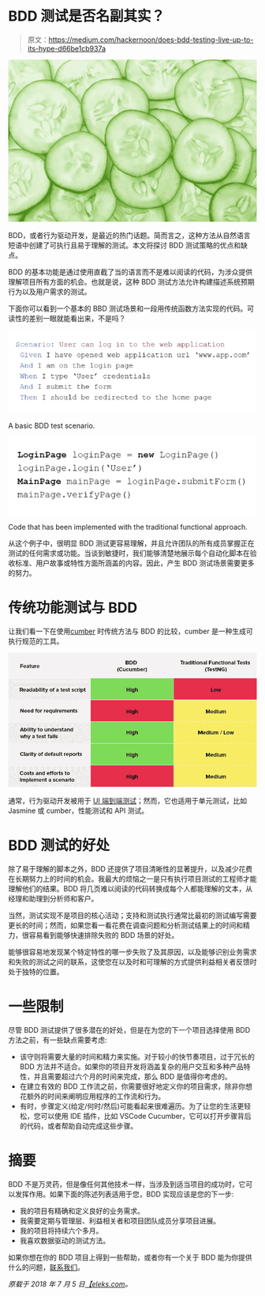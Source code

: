 # BDD 测试是否名副其实？

> 原文：<https://medium.com/hackernoon/does-bdd-testing-live-up-to-its-hype-d66be1cb937a>

![](img/e1b6c485f5e694cf3ac88fc52984e7df.png)

BDD，或者行为驱动开发，是最近的热门话题。简而言之，这种方法从自然语言短语中创建了可执行且易于理解的测试。本文将探讨 BDD 测试策略的优点和缺点。

BDD 的基本功能是通过使用直截了当的语言而不是难以阅读的代码，为涉众提供理解项目所有方面的机会。也就是说，这种 BDD 测试方法允许构建描述系统预期行为以及用户需求的测试。

下面你可以看到一个基本的 BBD 测试场景和一段用传统函数方法实现的代码。可读性的差别一眼就能看出来，不是吗？

![](img/0f533cc0e4d763a118746f2679e8af4b.png)

A basic BDD test scenario.

![](img/1b8df24fe120c61341c857af49be4a1e.png)

Code that has been implemented with the traditional functional approach.

从这个例子中，很明显 BDD 测试更容易理解，并且允许团队的所有成员掌握正在测试的任何需求或功能。当谈到敏捷时，我们能够清楚地展示每个自动化脚本在验收标准、用户故事或特性方面所涵盖的内容。因此，产生 BDD 测试场景需要更多的努力。

# 传统功能测试与 BDD

让我们看一下在使用[cumber](https://cucumber.io/) 时传统方法与 BDD 的比较，cumber 是一种生成可执行规范的工具。

![](img/e6db864d9fe55d1b39fa65fcb180aa9d.png)

通常，行为驱动开发被用于 [UI 端到端测试](https://eleks.com/services/quality-assurance-and-testing-services/?utm_source=medium&utm_medium=refferal&utm_campaign=Republ-BDD-Blog)；然而，它也适用于单元测试，比如 Jasmine 或 cumber，性能测试和 API 测试。

# BDD 测试的好处

除了易于理解的脚本之外，BDD 还提供了项目清晰性的显著提升，以及减少花费在长期努力上的时间的机会。我最大的烦恼之一是只有执行项目测试的工程师才能理解他们的结果。BDD 将几页难以阅读的代码转换成每个人都能理解的文本，从经理和助理到分析师和客户。

当然，测试实现不是项目的核心活动；支持和测试执行通常比最初的测试编写需要更长的时间；然而，如果您看一看花费在调查问题和分析测试结果上的时间和精力，很容易看到能够快速排除失败的 BDD 场景的好处。

能够很容易地发现某个特定特性的哪一步失败了及其原因，以及能够识别业务需求和失败的测试之间的联系，这使您在以及时和可理解的方式提供利益相关者反馈时处于独特的位置。

# 一些限制

尽管 BDD 测试提供了很多潜在的好处，但是在为您的下一个项目选择使用 BDD 方法之前，有一些缺点需要考虑:

*   该守则将需要大量的时间和精力来实施。对于较小的快节奏项目，过于冗长的 BDD 方法并不适合。如果你的项目开发将涵盖复杂的用户交互和多种产品特性，并且需要超过六个月的时间来完成，那么 BDD 是值得你考虑的。
*   在建立有效的 BDD 工作流之前，你需要很好地定义你的项目需求，除非你想花额外的时间来阐明应用程序的工作流和行为。
*   有时，步骤定义(给定/何时/然后)可能看起来很难遍历。为了让您的生活更轻松，您可以使用 IDE 插件，比如 VSCode Cucumber，它可以打开步骤背后的代码，或者帮助自动完成这些步骤。

# 摘要

BDD 不是万灵药，但是像任何其他技术一样，当涉及到适当项目的成功时，它可以发挥作用。如果下面的陈述列表适用于您，BDD 实现应该是您的下一步:

*   我的项目有精确和定义良好的业务需求。
*   我需要定期与管理层、利益相关者和项目团队成员分享项目进展。
*   我的项目将持续六个多月。
*   我喜欢数据驱动的测试方法。

如果你想在你的 BDD 项目上得到一些帮助，或者你有一个关于 BDD 能为你提供什么的问题，[联系我们](https://eleks.com/contact-us/?utm_source=medium&utm_medium=refferal&utm_campaign=Republ-BDD-Blog)。

*原载于 2018 年 7 月 5 日*[*【eleks.com*](https://eleks.com/blog/does-bdd-testing-live-up-to-its-hype/?utm_source=medium&utm_medium=refferal&utm_campaign=Republ-BDD-Blog)*。*